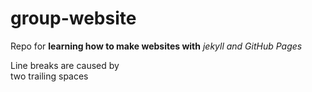 # group-website
Repo for **learning how to make websites with** *jekyll and GitHub Pages*

Line breaks are caused by   
two trailing spaces
